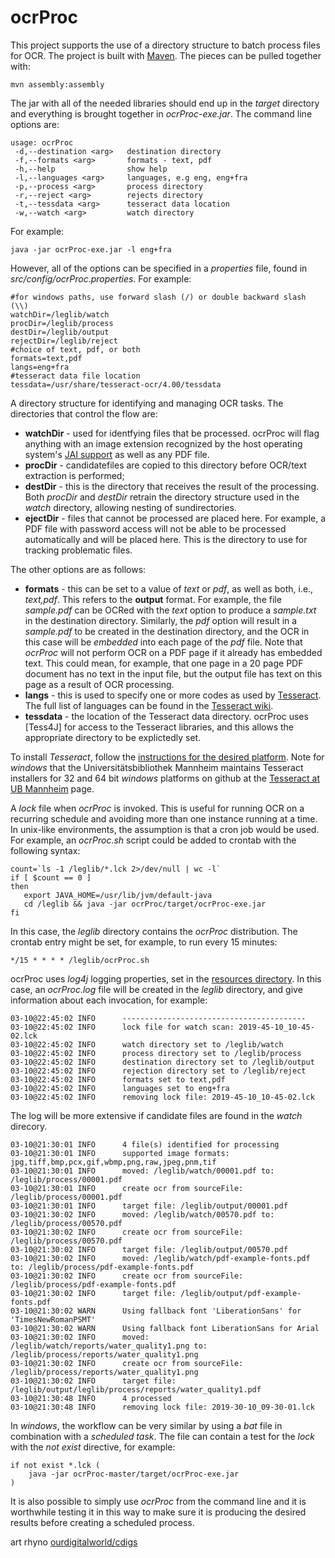 ocrProc
=======

This project supports the use of a directory structure to batch process
files for OCR. The project is built with [Maven](https://maven.apache.org). The 
pieces can be pulled together with:

```
mvn assembly:assembly
```

The jar with all of the needed libraries should end up in the _target_
directory and everything is brought together in _ocrProc-exe.jar_. 
The command line options are:

    usage: ocrProc
     -d,--destination <arg>   destination directory
     -f,--formats <arg>       formats - text, pdf
     -h,--help                show help
     -l,--languages <arg>     languages, e.g eng, eng+fra
     -p,--process <arg>       process directory
     -r,--reject <arg>        rejects directory
     -t,--tessdata <arg>      tesseract data location
     -w,--watch <arg>         watch directory     

For example:

```
java -jar ocrProc-exe.jar -l eng+fra
```

However, all of the options can be specified in a _properties_ file, found in _src/config/ocrProc.properties_. For example:

```
#for windows paths, use forward slash (/) or double backward slash (\\)
watchDir=/leglib/watch
procDir=/leglib/process
destDir=/leglib/output
rejectDir=/leglib/reject
#choice of text, pdf, or both
formats=text,pdf
langs=eng+fra
#tesseract data file location
tessdata=/usr/share/tesseract-ocr/4.00/tessdata
```

A directory structure for identifying and managing OCR tasks. The directories that control the flow are:

*   **watchDir** - used for identfying files that be processed. ocrProc will flag anything with an image extension recognized by the 
host operating system's [JAI support](https://www.oracle.com/technetwork/java/iio-141084.html) as well as any PDF file.
*   **procDir** - candidatefiles are copied to this directory before OCR/text extraction is performed;
*   **destDir** - this is the directory that receives the result of the processing. Both _procDir_ and _destDir_ retrain the 
directory structure used in the _watch_ directory, allowing nesting of sundirectories.
*   **ejectDir** - files that cannot be processed are placed here. For example, a PDF file with password access will not be
able to be processed automatically and will be placed here. This is the directory to use for tracking problematic files.

The other options are as follows:

*   **formats** - this can be set to a value of _text_ or _pdf_, as well as both, i.e., _text,pdf_. This refers to the **output** format. For example, the file _sample.pdf_ can be OCRed with the _text_ option to produce a _sample.txt_ in the destination directory. Similarly, the _pdf_ option will result in a _sample.pdf_ to be created in the destination directory, and the OCR in this case will be _embedded_ into each page of the _pdf_ file. Note that _ocrProc_ will not perform OCR on a PDF page if it already has embedded text. This could mean, for example, that one page in a 20 page PDF document has no text in the input file, but the output file has text on this page as a result of OCR processing.
*   **langs** - this is used to specify one or more codes as used by [Tesseract](https://github.com/tesseract-ocr/). The full list of
languages can be found in the [Tesseract wiki](https://github.com/tesseract-ocr/tesseract/wiki/Data-Files).
*   **tessdata** - the location of the Tesseract data directory. ocrProc uses [Tess4J] for access to the Tesseract libraries, and this
allows the appropriate directory to be explictedly set.

To install _Tesseract_, follow the 
[instructions for the desired platform](https://github.com/tesseract-ocr/tesseract#installing-tesseract). Note for _windows_ 
that the Universitätsbibliothek Mannheim maintains Tesseract installers for 32 and 64 bit _windows_ platforms on github at 
the [Tesseract at UB Mannheim](https://github.com/UB-Mannheim/tesseract/wiki) page.

A _lock_ file when _ocrProc_ is invoked. This is useful for running OCR on a recurring schedule and avoiding more than one
instance running at a time. In unix-like environments, the assumption is that a cron job would be used. For example, an _ocrProc.sh_
script could be added to crontab with the following syntax:

```
count=`ls -1 /leglib/*.lck 2>/dev/null | wc -l`
if [ $count == 0 ]
then
   export JAVA_HOME=/usr/lib/jvm/default-java
   cd /leglib && java -jar ocrProc/target/ocrProc-exe.jar
fi
```

In this case, the _leglib_ directory contains the _ocrProc_ distribution. The crontab entry might be set, for example, to run
every 15 minutes:

```
*/15 * * * * /leglib/ocrProc.sh
```

ocrProc uses _log4j_ logging properties, set in the [resources directory](/OurDigitalWorld/ocrProc/tree/master/src/main/resources).
In this case, an _ocrProc.log_ file will be created in the _leglib_ directory, and give information about each invocation, for
example:

```
03-10@22:45:02 INFO      -----------------------------------------
03-10@22:45:02 INFO      lock file for watch scan: 2019-45-10_10-45-02.lck
03-10@22:45:02 INFO      watch directory set to /leglib/watch
03-10@22:45:02 INFO      process directory set to /leglib/process
03-10@22:45:02 INFO      destination directory set to /leglib/output
03-10@22:45:02 INFO      rejection directory set to /leglib/reject
03-10@22:45:02 INFO      formats set to text,pdf
03-10@22:45:02 INFO      languages set to eng+fra
03-10@22:45:02 INFO      removing lock file: 2019-45-10_10-45-02.lck
```

The log will be more extensive if candidate files are found in the _watch_ direcory.

```
03-10@21:30:01 INFO      4 file(s) identified for processing
03-10@21:30:01 INFO      supported image formats: jpg,tiff,bmp,pcx,gif,wbmp,png,raw,jpeg,pnm,tif
03-10@21:30:01 INFO      moved: /leglib/watch/00001.pdf to: /leglib/process/00001.pdf
03-10@21:30:01 INFO      create ocr from sourceFile: /leglib/process/00001.pdf
03-10@21:30:01 INFO      target file: /leglib/output/00001.pdf
03-10@21:30:02 INFO      moved: /leglib/watch/00570.pdf to: /leglib/process/00570.pdf
03-10@21:30:02 INFO      create ocr from sourceFile: /leglib/process/00570.pdf
03-10@21:30:02 INFO      target file: /leglib/output/00570.pdf
03-10@21:30:02 INFO      moved: /leglib/watch/pdf-example-fonts.pdf to: /leglib/process/pdf-example-fonts.pdf
03-10@21:30:02 INFO      create ocr from sourceFile: /leglib/process/pdf-example-fonts.pdf
03-10@21:30:02 INFO      target file: /leglib/output/pdf-example-fonts.pdf
03-10@21:30:02 WARN      Using fallback font 'LiberationSans' for 'TimesNewRomanPSMT'
03-10@21:30:02 WARN      Using fallback font LiberationSans for Arial
03-10@21:30:02 INFO      moved: /leglib/watch/reports/water_quality1.png to: /leglib/process/reports/water_quality1.png
03-10@21:30:02 INFO      create ocr from sourceFile: /leglib/process/reports/water_quality1.png
03-10@21:30:02 INFO      target file: /leglib/output/leglib/process/reports/water_quality1.pdf
03-10@21:30:48 INFO      4 processed
03-10@21:30:48 INFO      removing lock file: 2019-30-10_09-30-01.lck
```

In _windows_, the workflow can be very similar by using a _bat_ file in combination with a _scheduled task_. The file can
contain a test for the _lock_ with the _not exist_ directive, for example:

```
if not exist *.lck (
    java -jar ocrProc-master/target/ocrProc-exe.jar 
) 
```

It is also possible to simply use _ocrProc_ from the command line and it is worthwhile testing it in this way to make sure it
is producing the desired results before creating a scheduled process.

art rhyno [ourdigitalworld/cdigs](https://github.com/artunit)
